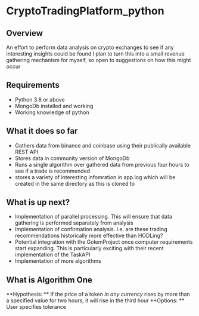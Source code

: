 # CryptoTradingPlatform_python

## Overview
An effort to perform data analysis on crypto exchanges to see if any interesting insights could be found
I plan to turn this into a small revenue gathering mechanism for myself, so open to suggestions on how this might occur

## Requirements
- Python 3.8 or above
- MongoDb installed and working
- Working knowledge of python

## What it does so far
- Gathers data from binance and coinbase using their publically available REST API
- Stores data in community version of MongoDb
- Runs a single algorithm over gathered data from previous four hours to see if a trade is recommended
- stores a variety of interesting infomration in app.log which will be created in the same directory as this is cloned to

## What is up next?
- Implementation of parallel processing. This will ensure that data gathering is performed separately from analysis
- Implementation of confirmation analysis. I.e. are these trading recommendations historically more effective than HODLing?
- Potential integration with the GolemProject once computer requirements start expanding. This is particularly exciting with their recent implementation of the TaskAPI
- Implementation of more algorithms

## What is Algorithm One
**Hypothesis: ** If the price of a token _in any currency_ rises by more than a specified value for two hours, it will rise in the third hour
**Options: ** User specifies tolerance 